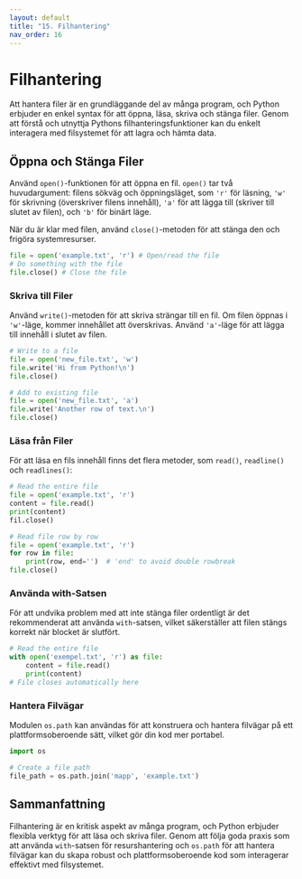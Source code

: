 ```yaml
---
layout: default
title: "15. Filhantering"
nav_order: 16
---
```


# Filhantering
Att hantera filer är en grundläggande del av många program, och Python erbjuder en enkel syntax för att öppna, läsa, skriva och stänga filer. Genom att förstå och utnyttja Pythons filhanteringsfunktioner kan du enkelt interagera med filsystemet för att lagra och hämta data.

## Öppna och Stänga Filer
Använd `open()`-funktionen för att öppna en fil. `open()` tar två huvudargument: filens sökväg och öppningsläget, som `'r'` för läsning, `'w'` för skrivning (överskriver filens innehåll), `'a'` för att lägga till (skriver till slutet av filen), och `'b'` för binärt läge.

När du är klar med filen, använd `close()`-metoden för att stänga den och frigöra systemresurser.
```python
file = open('example.txt', 'r') # Open/read the file
# Do something with the file
file.close() # Close the file
```

### Skriva till Filer
Använd `write()`-metoden för att skriva strängar till en fil. Om filen öppnas i `'w'`-läge, kommer innehållet att överskrivas. Använd `'a'`-läge för att lägga till innehåll i slutet av filen.
```python
# Write to a file
file = open('new_file.txt', 'w')
file.write('Hi from Python!\n')
file.close()

# Add to existing file
file = open('new_file.txt', 'a')
file.write('Another row of text.\n')
file.close()
```

### Läsa från Filer
För att läsa en fils innehåll finns det flera metoder, som `read()`, `readline()` och `readlines()`:
```python
# Read the entire file
file = open('example.txt', 'r')
content = file.read()
print(content)
fil.close()

# Read file row by row
file = open('example.txt', 'r')
for row in file:
    print(row, end='')  # 'end' to avoid double rowbreak
file.close()
```

### Använda with-Satsen
För att undvika problem med att inte stänga filer ordentligt är det rekommenderat att använda `with`-satsen, vilket säkerställer att filen stängs korrekt när blocket är slutfört.
```python
# Read the entire file
with open('exempel.txt', 'r') as file:
    content = file.read()
    print(content)
# File closes automatically here
```

### Hantera Filvägar
Modulen `os.path` kan användas för att konstruera och hantera filvägar på ett plattformsoberoende sätt, vilket gör din kod mer portabel.
```python
import os

# Create a file path
file_path = os.path.join('mapp', 'example.txt')
```

## Sammanfattning
Filhantering är en kritisk aspekt av många program, och Python erbjuder flexibla verktyg för att läsa och skriva filer. Genom att följa goda praxis som att använda `with`-satsen för resurshantering och `os.path` för att hantera filvägar kan du skapa robust och plattformsoberoende kod som interagerar effektivt med filsystemet.